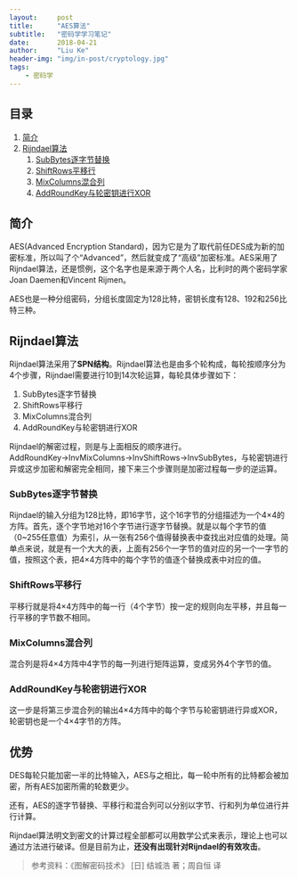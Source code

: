 ```yaml
---
layout:     post
title:      "AES算法"
subtitle:   "密码学学习笔记"
date:       2018-04-21
author:     "Liu Ke"
header-img: "img/in-post/cryptology.jpg"
tags:
    - 密码学
---
```


## 目录

1. [简介](#简介)
2. [Rijndael算法](#Rijndael算法)
	1. [SubBytes逐字节替换](#SubBytes逐字节替换)
	2. [ShiftRows平移行](#ShiftRows平移行)
	3. [MixColumns混合列](#MixColumns混合列)
	4. [AddRoundKey与轮密钥进行XOR](#AddRoundKey与轮密钥进行XOR)

## 简介

AES(Advanced Encryption Standard)，因为它是为了取代前任DES成为新的加密标准，所以叫了个“Advanced”，然后就变成了“高级”加密标准。AES采用了Rijndael算法，还是惯例，这个名字也是来源于两个人名，比利时的两个密码学家Joan Daemen和Vincent Rijmen。

AES也是一种分组密码，分组长度固定为128比特，密钥长度有128、192和256比特三种。

## Rijndael算法

Rijndael算法采用了**SPN结构**。Rijndael算法也是由多个轮构成，每轮按顺序分为4个步骤，Rijndael需要进行10到14次轮运算，每轮具体步骤如下：

1. SubBytes逐字节替换
2. ShiftRows平移行
3. MixColumns混合列
4. AddRoundKey与轮密钥进行XOR

Rijndael的解密过程，则是与上面相反的顺序进行。AddRoundKey→InvMixColumns→InvShiftRows→InvSubBytes，与轮密钥进行异或这步加密和解密完全相同，接下来三个步骤则是加密过程每一步的逆运算。

### SubBytes逐字节替换

Rijndael的输入分组为128比特，即16字节，这个16字节的分组描述为一个4×4的方阵。首先，逐个字节地对16个字节进行逐字节替换。就是以每个字节的值（0~255任意值）为索引，从一张有256个值得替换表中查找出对应值的处理。简单点来说，就是有一个大大的表，上面有256个一字节的值对应的另一个一字节的值，按照这个表，把4×4方阵中的每个字节的值逐个替换成表中对应的值。

### ShiftRows平移行

平移行就是将4×4方阵中的每一行（4个字节）按一定的规则向左平移，并且每一行平移的字节数不相同。

### MixColumns混合列

混合列是将4×4方阵中4字节的每一列进行矩阵运算，变成另外4个字节的值。

### AddRoundKey与轮密钥进行XOR

这一步是将第三步混合列的输出4×4方阵中的每个字节与轮密钥进行异或XOR，轮密钥也是一个4×4字节的方阵。 

## 优势

DES每轮只能加密一半的比特输入，AES与之相比，每一轮中所有的比特都会被加密，所有AES加密所需的轮数更少。

还有，AES的逐字节替换、平移行和混合列可以分别以字节、行和列为单位进行并行计算。

Rijndael算法明文到密文的计算过程全部都可以用数学公式来表示，理论上也可以通过方法进行破译。但是目前为止，**还没有出现针对Rijndael的有效攻击**。
	

> 参考资料：《图解密码技术》 [日] 结城浩 著；周自恒 译